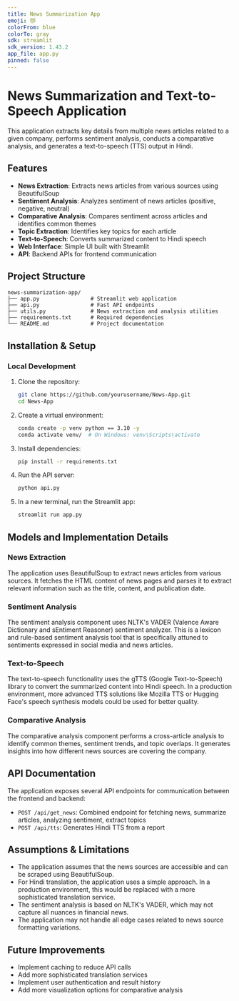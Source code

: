 ```yaml
---
title: News Summarization App
emoji: 😻
colorFrom: blue
colorTo: gray
sdk: streamlit
sdk_version: 1.43.2
app_file: app.py
pinned: false
---
```

# News Summarization and Text-to-Speech Application

This application extracts key details from multiple news articles related to a given company, performs sentiment analysis, conducts a comparative analysis, and generates a text-to-speech (TTS) output in Hindi.

## Features

- **News Extraction**: Extracts news articles from various sources using BeautifulSoup
- **Sentiment Analysis**: Analyzes sentiment of news articles (positive, negative, neutral)
- **Comparative Analysis**: Compares sentiment across articles and identifies common themes
- **Topic Extraction**: Identifies key topics for each article
- **Text-to-Speech**: Converts summarized content to Hindi speech
- **Web Interface**: Simple UI built with Streamlit
- **API**: Backend APIs for frontend communication

## Project Structure

```
news-summarization-app/
├── app.py                # Streamlit web application
├── api.py                # Fast API endpoints
├── utils.py              # News extraction and analysis utilities
├── requirements.txt      # Required dependencies
└── README.md             # Project documentation
```

## Installation & Setup

### Local Development

1. Clone the repository:
   ```bash
   git clone https://github.com/yourusername/News-App.git
   cd News-App
   ```

2. Create a virtual environment:
   ```bash
   conda create -p venv python == 3.10 -y
   conda activate venv/  # On Windows: venv\Scripts\activate
   ```

3. Install dependencies:
   ```bash
   pip install -r requirements.txt
   ```

4. Run the API server:
   ```bash
   python api.py
   ```

5. In a new terminal, run the Streamlit app:
   ```bash
   streamlit run app.py
   ```

## Models and Implementation Details

### News Extraction

The application uses BeautifulSoup to extract news articles from various sources. It fetches the HTML content of news pages and parses it to extract relevant information such as the title, content, and publication date.

### Sentiment Analysis

The sentiment analysis component uses NLTK's VADER (Valence Aware Dictionary and sEntiment Reasoner) sentiment analyzer. This is a lexicon and rule-based sentiment analysis tool that is specifically attuned to sentiments expressed in social media and news articles.

### Text-to-Speech

The text-to-speech functionality uses the gTTS (Google Text-to-Speech) library to convert the summarized content into Hindi speech. In a production environment, more advanced TTS solutions like Mozilla TTS or Hugging Face's speech synthesis models could be used for better quality.

### Comparative Analysis

The comparative analysis component performs a cross-article analysis to identify common themes, sentiment trends, and topic overlaps. It generates insights into how different news sources are covering the company.

## API Documentation

The application exposes several API endpoints for communication between the frontend and backend:

- `POST /api/get_news`: Combined endpoint for fetching news, summarize articles, analyzing sentiment, extract topics
- `POST /api/tts`: Generates Hindi TTS from a report

## Assumptions & Limitations

- The application assumes that the news sources are accessible and can be scraped using BeautifulSoup.
- For Hindi translation, the application uses a simple approach. In a production environment, this would be replaced with a more sophisticated translation service.
- The sentiment analysis is based on NLTK's VADER, which may not capture all nuances in financial news.
- The application may not handle all edge cases related to news source formatting variations.

## Future Improvements

- Implement caching to reduce API calls
- Add more sophisticated translation services
- Implement user authentication and result history
- Add more visualization options for comparative analysis

